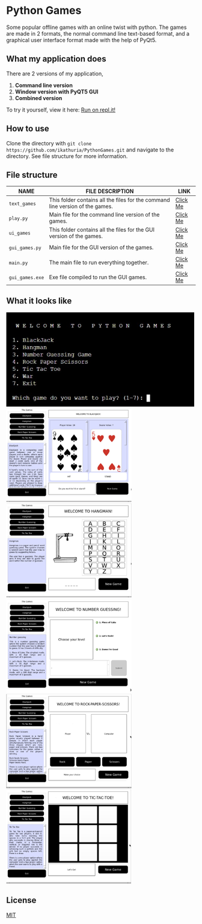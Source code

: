 
# Python Games
Some popular offline games with an online twist with python. The games are made in 2 formats, the normal command line text-based format, and a graphical user interface format made with the help of PyQt5.

## What my application does
There are 2 versions of my application,
1. **Command line version**
2. **Window version with PyQT5 GUI**
3. **Combined version**

To try it yourself, view it here: [Run on repl.it!](https://repl.it/@ikathuria/PythonGames)

## How to use
Clone the directory with `git clone https://github.com/ikathuria/PythonGames.git` and navigate to the directory. See file structure for more information.

## File structure
| NAME            | FILE DESCRIPTION                                                              | LINK                               |
|-----------------|-------------------------------------------------------------------------------|------------------------------------|
| `text_games`    | This folder contains all the files for the command line version of the games. | [Click Me](/text_games)            |
| `play.py`       | Main file for the command line version of the games.                          | [Click Me](/text_games/play.py)    |
| `ui_games`      | This folder contains all the files for the GUI version of the games.          | [Click Me](/ui_games)              |
| `gui_games.py`  | Main file for the GUI version of the games.                                   | [Click Me](/ui_games/gui_games.py) |
| `main.py`       | The main file to run everything together.                                     | [Click Me](/main.py)               |
| `gui_games.exe` | Exe file compiled to run the GUI games.                                       | [Click Me](/gui_games.exe)         |

## What it looks like
<img src="static/images/pgCLI.jpg" height="250">

<img src="static/images/pgGui1.png" height="250">
<img src="static/images/pgGui2.png" height="250">
<img src="static/images/pgGui3.png" height="250">
<img src="static/images/pgGui4.png" height="250">
<img src="static/images/pgGui5.png" height="250">

## License
[MIT](/LICENSE)
